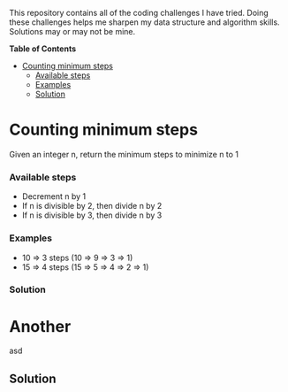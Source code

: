This repository contains all of the coding challenges I have tried. Doing these challenges helps me sharpen my data structure and algorithm skills. Solutions may or may not be mine.

<!-- START doctoc generated TOC please keep comment here to allow auto update -->
<!-- DON'T EDIT THIS SECTION, INSTEAD RE-RUN doctoc TO UPDATE -->
**Table of Contents**

- [Counting minimum steps](#counting-minimum-steps)
    - [Available steps](#available-steps)
    - [Examples](#examples)
    - [Solution](#solution)

<!-- END doctoc generated TOC please keep comment here to allow auto update -->


<!-- START Counting minimum steps -->
# Counting minimum steps
Given an integer n, return the minimum steps to minimize n to 1

### Available steps
- Decrement n by 1
- If n is divisible by 2, then divide n by 2
- If n is divisible by 3, then divide n by 3

### Examples
- 10 => 3 steps (10 => 9 => 3 => 1)
- 15 => 4 steps (15 => 5 => 4 => 2 => 1)

### Solution
<!-- END Counting minimum steps -->



<!-- START Another -->
# Another
asd

## Solution
<!-- END Another -->
